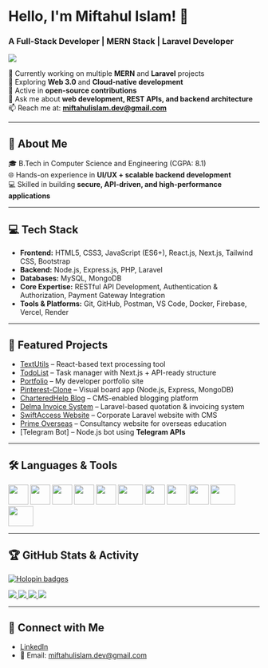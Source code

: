 # Hello, I'm Miftahul Islam! 👋  
<h3>A Full-Stack Developer | MERN Stack | Laravel Developer</h3>

<img src="https://readme-typing-svg.herokuapp.com?lines=Full+Stack+Developer;MERN+Stack+Specialist;Laravel+Developer;API+Integration+Expert;&center=true&width=500&height=50" />

🔭 Currently working on multiple **MERN** and **Laravel** projects  
🌱 Exploring **Web 3.0** and **Cloud-native development**  
👯 Active in **open-source contributions**  
💬 Ask me about **web development, REST APIs, and backend architecture**  
📫 Reach me at: **miftahulislam.dev@gmail.com**

---

## 📘 About Me
🎓 B.Tech in Computer Science and Engineering (CGPA: 8.1)  
🌐 Hands-on experience in **UI/UX + scalable backend development**  
💻 Skilled in building **secure, API-driven, and high-performance applications**  

---

## 💻 Tech Stack
- **Frontend:** HTML5, CSS3, JavaScript (ES6+), React.js, Next.js, Tailwind CSS, Bootstrap  
- **Backend:** Node.js, Express.js, PHP, Laravel  
- **Databases:** MySQL, MongoDB  
- **Core Expertise:** RESTful API Development, Authentication & Authorization, Payment Gateway Integration  
- **Tools & Platforms:** Git, GitHub, Postman, VS Code, Docker, Firebase, Vercel, Render  

---

## 🚀 Featured Projects
- [TextUtils](https://textutils-mif.vercel.app/) – React-based text processing tool  
- [TodoList](https://todolist-mif.vercel.app/) – Task manager with Next.js + API-ready structure  
- [Portfolio](https://miftahportfolio.vercel.app/) – My developer portfolio site  
- [Pinterest-Clone](https://pinterest-clone-uyqo.onrender.com/) – Visual board app (Node.js, Express, MongoDB)  
- [CharteredHelp Blog](https://blog.charteredhelp.com/) – CMS-enabled blogging platform  
- [Delma Invoice System](http://delmabeach.com/login) – Laravel-based quotation & invoicing system  
- [SwiftAccess Website](https://swiftaccess-sa.com/) – Corporate Laravel website with CMS  
- [Prime Overseas](http://primeoverseas.co/) – Consultancy website for overseas education  
- [Telegram Bot] – Node.js bot using **Telegram APIs**  

---

## 🛠️ Languages & Tools
<p align="left">
  <img src="https://upload.wikimedia.org/wikipedia/commons/9/99/Unofficial_JavaScript_logo_2.svg" width="40" height="40" />
  <img src="https://cdn-icons-png.flaticon.com/512/226/226777.png" width="40" height="40" />
  <img src="https://upload.wikimedia.org/wikipedia/commons/a/a7/React-icon.svg" width="40" height="40" />
  <img src="https://www.tutorialsteacher.com/Content/images/home/mongodb.svg" width="40" height="40" />
  <img src="https://www.vectorlogo.zone/logos/firebase/firebase-icon.svg" width="40" height="40" />
  <img src="https://wsofter.ru/wp-content/uploads/2017/12/node-express.png" width="50" height="40" />
  <img src="https://img.icons8.com/nolan/512/github.png" width="40" height="40" />
  <img src="https://www.vectorlogo.zone/logos/tailwindcss/tailwindcss-icon.svg" width="40" height="40" />
  <img src="https://seeklogo.com/images/N/nodejs-logo-FBE122E377-seeklogo.com.png" width="40" height="40" />
  <img src="https://seeklogo.com/images/G/google-cloud-logo-ADE788217F-seeklogo.com.png" width="50" height="40" />
  <img src="https://www.docker.com/wp-content/uploads/2022/03/Moby-logo.png" width="50" height="40" />
</p>

---

## 🏆 GitHub Stats & Activity

[![Holopin badges](https://holopin.me/itzmiftah)](https://holopin.io/@itzmiftah)

<a href="http://www.github.com/itzmiftah">
  <img src="https://github-readme-stats.vercel.app/api?username=itzmiftah&show_icons=true&count_private=true&title_color=22c55e&text_color=ffffff&icon_color=0891b2&bg_color=1c1917&hide_border=true" />
</a>

<a href="http://www.github.com/itzmiftah">
  <img src="https://github-readme-streak-stats.herokuapp.com/?user=itzmiftah&stroke=ffffff&background=1c1917&ring=22c55e&fire=22c55e&currStreakNum=ffffff&currStreakLabel=22c55e&sideNums=ffffff&sideLabels=ffffff&dates=ffffff&hide_border=true" />
</a>

<a href="http://www.github.com/itzmiftah">
  <img src="https://github-readme-activity-graph.vercel.app/graph?username=itzmiftah&bg_color=1c1917&color=ffffff&line=0891b2&point=ffffff&area_color=1c1917&area=true&hide_border=true&custom_title=GitHub%20Commits%20Graph" />
</a>

<a href="https://github.com/itzmiftah">
  <img src="https://github-readme-stats.vercel.app/api/top-langs/?username=itzmiftah&langs_count=10&title_color=22c55e&text_color=ffffff&icon_color=0891b2&bg_color=1c1917&hide_border=true&locale=en&custom_title=Top%20Languages" />
</a>

---

## 🔗 Connect with Me
- [LinkedIn](https://www.linkedin.com/in/miftahul-islam-b794a817a/)  
- 📧 Email: [miftahulislam.dev@gmail.com](mailto:miftahulislam.dev@gmail.com)  


